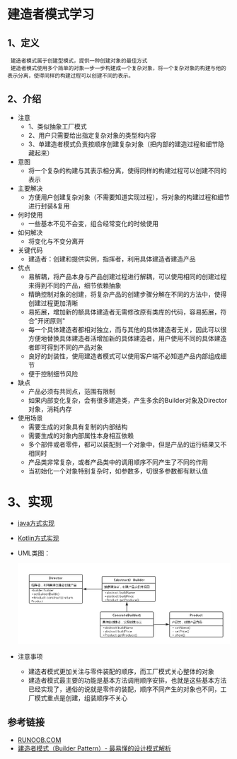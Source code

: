 # 建造者模式学习


## 1、定义
     建造者模式属于创建型模式，提供一种创建对象的最佳方式
     建造者模式使用多个简单的对象一步一步构建成一个复杂对象，将一个复杂对象的构建与他的表示分离，使得同样的构建过程可以创建不同的表示。
## 2、介绍
* 注意
    * 1、类似抽象工厂模式
    * 2、用户只需要给出指定复杂对象的类型和内容
    * 3、单建造者模式负责按顺序创建复杂对象（把内部的建造过程和细节隐藏起来）
* 意图
    * 将一个复杂的构建与其表示相分离，使得同样的构建过程可以创建不同的表示
* 主要解决
    * 方便用户创建复杂对象（不需要知道实现过程），将对象的构建过程和细节进行封装&复用
* 何时使用
    * 一些基本不见不会变，组合经常变化的时候使用
* 如何解决
    * 将变化与不变分离开
* 关键代码
    * 建造者：创建和提供实例，指挥者，利用具体建造者建造产品
* 优点
    * 易解耦，将产品本身与产品创建过程进行解耦，可以使用相同的创建过程来得到不同的产品，细节依赖抽象
    * 精确控制对象的创建，将复杂产品的创建步骤分解在不同的方法中，使得创建过程更加清晰
    * 易拓展，增加新的额具体建造者无需修改原有类库的代码，容易拓展，符合"开闭原则"
    * 每一个具体建造者都相对独立，而与其他的具体建造者无关，因此可以很方便地替换具体建造者活增加新的具体建造者，用户使用不同的具体建造者即可得到不同的产品对象
    * 良好的封装性，使用建造者模式可以使用客户端不必知道产品内部组成细节
    * 便于控制细节风险
* 缺点
    * 产品必须有共同点，范围有限制
    * 如果内部变化复杂，会有很多建造类，产生多余的Builder对象及Director对象，消耗内存
* 使用场景
    * 需要生成的对象具有复制的内部结构
    * 需要生成的对象内部属性本身相互依赖
    * 多个部件或者零件，都可以装配到一个对象中，但是产品的运行结果又不相同时
    * 产品类非常复杂，或者产品类中的调用顺序不同产生了不同的作用
    * 当初始化一个对象特别复杂时，如参数多，切很多参数都有默认值
# 3、实现
* [java方式实现](https://github.com/nmgchfzhzhg/DesignPatternsDemo/tree/master/app/src/main/java/com/designpatterns/demo/builder/java 'java')
* [Kotlin方式实现](https://github.com/nmgchfzhzhg/DesignPatternsDemo/tree/master/app/src/main/java/com/designpatterns/demo/builder/kotlin 'Kotlin')
* UML类图：

  ![建造者模式](https://github.com/nmgchfzhzhg/DesignPatternsDemo/raw/master/app/src/main/java/com/designpatterns/demo/builder/imgs/建造者模式.png) 
* 注意事项
    * 建造者模式更加关注与零件装配的顺序，而工厂模式关心整体的对象
    * 建造者模式最主要的功能是基本方法调用顺序安排，也就是这些基本方法已经实现了，通俗的说就是零件的装配，顺序不同产生的对象也不同，工厂模式重点是创建，组装顺序不关心
## 参考链接
* [RUNOOB.COM](http://www.runoob.com/design-pattern/builder-pattern.html "RUNOOB.COM")
* [建造者模式（Builder Pattern）- 最易懂的设计模式解析](https://blog.csdn.net/carson_ho/article/details/54910597 "建造者模式")